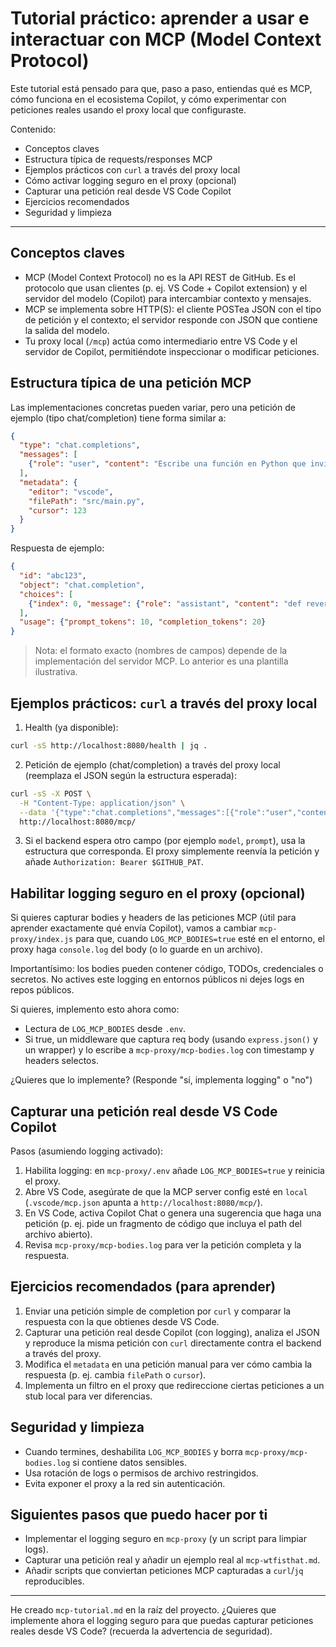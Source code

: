 # Tutorial práctico: aprender a usar e interactuar con MCP (Model Context Protocol)

Este tutorial está pensado para que, paso a paso, entiendas qué es MCP, cómo funciona en el ecosistema Copilot, y cómo experimentar con peticiones reales usando el proxy local que configuraste.

Contenido:
- Conceptos claves
- Estructura típica de requests/responses MCP
- Ejemplos prácticos con `curl` a través del proxy local
- Cómo activar logging seguro en el proxy (opcional)
- Capturar una petición real desde VS Code Copilot
- Ejercicios recomendados
- Seguridad y limpieza

---

## Conceptos claves

- MCP (Model Context Protocol) no es la API REST de GitHub. Es el protocolo que usan clientes (p. ej. VS Code + Copilot extension) y el servidor del modelo (Copilot) para intercambiar contexto y mensajes.
- MCP se implementa sobre HTTP(S): el cliente POSTea JSON con el tipo de petición y el contexto; el servidor responde con JSON que contiene la salida del modelo.
- Tu proxy local (`/mcp`) actúa como intermediario entre VS Code y el servidor de Copilot, permitiéndote inspeccionar o modificar peticiones.

## Estructura típica de una petición MCP

Las implementaciones concretas pueden variar, pero una petición de ejemplo (tipo chat/completion) tiene forma similar a:

```json
{
  "type": "chat.completions",
  "messages": [
    {"role": "user", "content": "Escribe una función en Python que invierta una cadena"}
  ],
  "metadata": {
    "editor": "vscode",
    "filePath": "src/main.py",
    "cursor": 123
  }
}
```

Respuesta de ejemplo:

```json
{
  "id": "abc123",
  "object": "chat.completion",
  "choices": [
    {"index": 0, "message": {"role": "assistant", "content": "def reverse(s):\n    return s[::-1]"}}
  ],
  "usage": {"prompt_tokens": 10, "completion_tokens": 20}
}
```

> Nota: el formato exacto (nombres de campos) depende de la implementación del servidor MCP. Lo anterior es una plantilla ilustrativa.

## Ejemplos prácticos: `curl` a través del proxy local

1) Health (ya disponible):

```bash
curl -sS http://localhost:8080/health | jq .
```

2) Petición de ejemplo (chat/completion) a través del proxy local (reemplaza el JSON según la estructura esperada):

```bash
curl -sS -X POST \
  -H "Content-Type: application/json" \
  --data '{"type":"chat.completions","messages":[{"role":"user","content":"Genera un README corto para un proyecto Node.js"}]}' \
  http://localhost:8080/mcp/
```

3) Si el backend espera otro campo (por ejemplo `model`, `prompt`), usa la estructura que corresponda. El proxy simplemente reenvía la petición y añade `Authorization: Bearer $GITHUB_PAT`.

## Habilitar logging seguro en el proxy (opcional)

Si quieres capturar bodies y headers de las peticiones MCP (útil para aprender exactamente qué envía Copilot), vamos a cambiar `mcp-proxy/index.js` para que, cuando `LOG_MCP_BODIES=true` esté en el entorno, el proxy haga `console.log` del body (o lo guarde en un archivo).

Importantísimo: los bodies pueden contener código, TODOs, credenciales o secretos. No actives este logging en entornos públicos ni dejes logs en repos públicos.

Si quieres, implemento esto ahora como:
- Lectura de `LOG_MCP_BODIES` desde `.env`.
- Si true, un middleware que captura req body (usando `express.json()` y un wrapper) y lo escribe a `mcp-proxy/mcp-bodies.log` con timestamp y headers selectos.

¿Quieres que lo implemente? (Responde "sí, implementa logging" o "no")

## Capturar una petición real desde VS Code Copilot

Pasos (asumiendo logging activado):
1. Habilita logging: en `mcp-proxy/.env` añade `LOG_MCP_BODIES=true` y reinicia el proxy.
2. Abre VS Code, asegúrate de que la MCP server config esté en `local` (`.vscode/mcp.json` apunta a `http://localhost:8080/mcp/`).
3. En VS Code, activa Copilot Chat o genera una sugerencia que haga una petición (p. ej. pide un fragmento de código que incluya el path del archivo abierto).
4. Revisa `mcp-proxy/mcp-bodies.log` para ver la petición completa y la respuesta.

## Ejercicios recomendados (para aprender)

1. Enviar una petición simple de completion por `curl` y comparar la respuesta con la que obtienes desde VS Code.
2. Capturar una petición real desde Copilot (con logging), analiza el JSON y reproduce la misma petición con `curl` directamente contra el backend a través del proxy.
3. Modifica el `metadata` en una petición manual para ver cómo cambia la respuesta (p. ej. cambia `filePath` o `cursor`).
4. Implementa un filtro en el proxy que redireccione ciertas peticiones a un stub local para ver diferencias.

## Seguridad y limpieza

- Cuando termines, deshabilita `LOG_MCP_BODIES` y borra `mcp-proxy/mcp-bodies.log` si contiene datos sensibles.
- Usa rotación de logs o permisos de archivo restringidos.
- Evita exponer el proxy a la red sin autenticación.

## Siguientes pasos que puedo hacer por ti

- Implementar el logging seguro en `mcp-proxy` (y un script para limpiar logs).
- Capturar una petición real y añadir un ejemplo real al `mcp-wtfisthat.md`.
- Añadir scripts que conviertan peticiones MCP capturadas a `curl`/`jq` reproducibles.

---

He creado `mcp-tutorial.md` en la raíz del proyecto. ¿Quieres que implemente ahora el logging seguro para que puedas capturar peticiones reales desde VS Code? (recuerda la advertencia de seguridad).